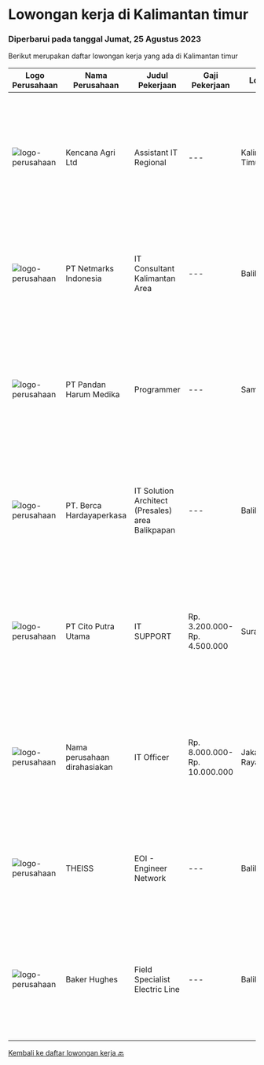 
  # Lowongan kerja di Kalimantan timur

  ### Diperbarui pada tanggal Jumat, 25 Agustus 2023

  Berikut merupakan daftar lowongan kerja yang ada di Kalimantan timur

  |Logo Perusahaan | Nama Perusahaan | Judul Pekerjaan | Gaji Pekerjaan | Lokasi | Deskripsi | Tanggal diunggah | Pranala |
  | -------------- | --------------- | --------------- | --------- | --------- | -------------- | ------- | ----------- |
  |![logo-perusahaan](https://image-service-cdn.seek.com.au/4a3c807efc3b92b00766337d39dd50879b755289/ee4dce1061f3f616224767ad58cb2fc751b8d2dc)|Kencana Agri Ltd|Assistant IT Regional|---|Kalimantan Timur|Kualifikasi: Usia maks 30 tahun Memiliki pendidikan D3/S1 llmu komputer atau Teknik komputer. Memiliki pengalaman sebagai IT minimal 2 tahun. Memiliki...|Senin, 21 Agustus 2023|https://www.jobstreet.co.id/id/job/assistant-it-regional-4442428?token=0~5ee2d517-5c63-438a-93b9-d2f4952f7a78&sectionRank=1&jobId=jobstreet-id-job-4442428|
|![logo-perusahaan](https://image-service-cdn.seek.com.au/70d04e3ce9db8d3018f940c9b7350b25d6c5e04b/ee4dce1061f3f616224767ad58cb2fc751b8d2dc)|PT Netmarks Indonesia|IT Consultant Kalimantan Area|---|Balikpapan|Responsibility: Work closely with clients to understand their business and technology requirements Create Bill of Quantity (BoQ) &amp; develop...|Senin, 21 Agustus 2023|https://www.jobstreet.co.id/id/job/it-consultant-kalimantan-area-4442306?token=0~5ee2d517-5c63-438a-93b9-d2f4952f7a78&sectionRank=2&jobId=jobstreet-id-job-4442306|
|![logo-perusahaan](https://image-service-cdn.seek.com.au/ca14b774bc8d77f6b3bbd6acd6f5f40bb16d13d3/ee4dce1061f3f616224767ad58cb2fc751b8d2dc)|PT Pandan Harum Medika|Programmer|---|Samarinda|Menguasai SQL Language Menguasai PHP, Java Script, JSON Memahami penggunaan composer dan laravel Memahami penggunaan SIMRS Khanza (Nilai Tambah)...|Jumat, 18 Agustus 2023|https://www.jobstreet.co.id/id/job/programmer-4441073?token=0~5ee2d517-5c63-438a-93b9-d2f4952f7a78&sectionRank=3&jobId=jobstreet-id-job-4441073|
|![logo-perusahaan](https://image-service-cdn.seek.com.au/6a76252207cfed561e664c874d4631f4aefd8409/ee4dce1061f3f616224767ad58cb2fc751b8d2dc)|PT. Berca Hardayaperkasa|IT Solution Architect (Presales) area Balikpapan|---|Balikpapan|Job Description: Assessment for customer current pain point, business objective and IT requirement. Design IT Infrastructure for Server, Storage,...|Rabu, 09 Agustus 2023|https://www.jobstreet.co.id/id/job/it-solution-architect-presales-area-balikpapan-4432436?token=0~5ee2d517-5c63-438a-93b9-d2f4952f7a78&sectionRank=4&jobId=jobstreet-id-job-4432436|
|![logo-perusahaan](https://image-service-cdn.seek.com.au/b6696f0c3490414d51eb6218926f20bd40e1390e/ee4dce1061f3f616224767ad58cb2fc751b8d2dc)|PT Cito Putra Utama|IT SUPPORT|Rp. 3.200.000-Rp. 4.500.000|Surabaya|Requirement: Usia maksimal 30 tahun Pendidikan min D3 Teknis/Sistem Informatika Memiliki kemampuan trouble shootting hardware dan software, jaringan...|Rabu, 02 Agustus 2023|https://www.jobstreet.co.id/id/job/it-support-4424240?token=0~5ee2d517-5c63-438a-93b9-d2f4952f7a78&sectionRank=5&jobId=jobstreet-id-job-4424240|
|![logo-perusahaan](https://i.ibb.co/sqvTCh9/112815900-stock-vector-no-image-available-icon-flat-vector.webp)|Nama perusahaan dirahasiakan|IT Officer|Rp. 8.000.000-Rp. 10.000.000|Jakarta Raya|Oversight and technical assistant to head office and branch staff related to IT issues. Design, developing, implementation, and troubleshooting for...|Selasa, 01 Agustus 2023|https://www.jobstreet.co.id/id/job/it-officer-4422365?token=0~5ee2d517-5c63-438a-93b9-d2f4952f7a78&sectionRank=6&jobId=jobstreet-id-job-4422365|
|![logo-perusahaan](https://i.ibb.co/sqvTCh9/112815900-stock-vector-no-image-available-icon-flat-vector.webp)|THEISS|EOI - Engineer Network|---|Balikpapan|About usWith a global business, we offer diverse and rewarding careers. We are committed to Thiess being a company and a culture where great people...|Selasa, 22 Agustus 2023|https://www.jobstreet.co.id/id/job/eoi-engineer-network-1036748903?token=0~5ee2d517-5c63-438a-93b9-d2f4952f7a78&sectionRank=7&jobId=jobstreet-id-job-1036748903|
|![logo-perusahaan](https://image-service-cdn.seek.com.au/da7f4740af3a0aa1feb3cd0590cabacf1584735e/ee4dce1061f3f616224767ad58cb2fc751b8d2dc)|Baker Hughes|Field Specialist Electric Line|---|Balikpapan|Field Specialist Electric LineWould you like to work in the field supporting our customers?Do you enjoy working with cutting-edge technology? Join our...|Jumat, 18 Agustus 2023|https://www.jobstreet.co.id/id/job/field-specialist-electric-line-1036718781?token=0~5ee2d517-5c63-438a-93b9-d2f4952f7a78&sectionRank=8&jobId=jobstreet-id-job-1036718781|


  [Kembali ke daftar lowongan kerja 🔙](../README.md#daftar-lowongan-kerja)
  